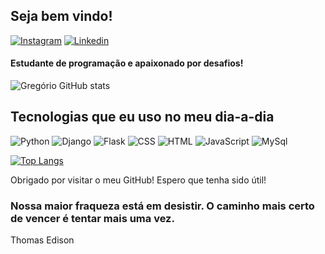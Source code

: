 


## Seja bem vindo! 

[![Instagram](https://img.shields.io/badge/Instagram-E4405F?style=for-the-badge&logo=instagram&logoColor=white)](https://www.instagram.com/greg_on_dev/)
[![Linkedin](https://img.shields.io/badge/LinkedIn-0077B5?style=for-the-badge&logo=linkedin&logoColor=white)](https://www.linkedin.com/in/gregorio-silva-11b7b246/)

#### Estudante de programação e apaixonado por desafios!

![Gregório GitHub stats](https://github-readme-stats.vercel.app/api?username=DomGreg&show_icons=true&theme=radical)




## Tecnologias que eu uso no meu dia-a-dia


![Python](https://img.shields.io/badge/Python-3776AB?style=for-the-badge&logo=python&logoColor=white)
![Django](https://img.shields.io/badge/Django-092E20?style=for-the-badge&logo=django&logoColor=white)
![Flask](https://img.shields.io/badge/Flask-000000?style=for-the-badge&logo=flask&logoColor=white)
![CSS](https://img.shields.io/badge/CSS3-1572B6?style=for-the-badge&logo=css3&logoColor=white)
![HTML](https://img.shields.io/badge/HTML5-E34F26?style=for-the-badge&logo=html5&logoColor=white)
![JavaScript](https://img.shields.io/badge/JavaScript-323330?style=for-the-badge&logo=javascript&logoColor=F7DF1E)
![MySql](https://img.shields.io/badge/MySQL-00000F?style=for-the-badge&logo=mysql&logoColor=white)

[![Top Langs](https://github-readme-stats.vercel.app/api/top-langs/?username=DomGreg&layout=compact)](https://github.com/DomGreg/github-readme-stats)

Obrigado por visitar o meu GitHub! Espero que tenha sido útil!

### Nossa maior fraqueza está em desistir. O caminho mais certo de vencer é tentar mais uma vez.
Thomas Edison
